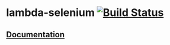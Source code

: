 # lambda-selenium [![Build Status](https://travis-ci.org/blackboard/lambda-selenium.svg?branch=master)](https://travis-ci.org/blackboard/lambda-selenium)

## [Documentation](./docs/README.md)
